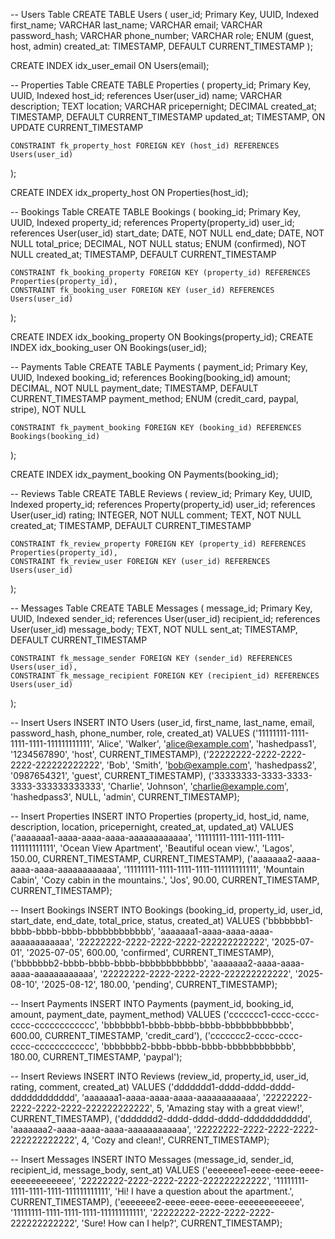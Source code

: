 
-- Users Table
CREATE TABLE Users (
   user_id; Primary Key, UUID, Indexed
   first_name; VARCHAR
   last_name; VARCHAR
   email; VARCHAR
   password_hash; VARCHAR
   phone_number; VARCHAR
   role; ENUM (guest, host, admin)
   created_at: TIMESTAMP, DEFAULT CURRENT_TIMESTAMP
);

CREATE INDEX idx_user_email ON Users(email);

-- Properties Table
CREATE TABLE Properties (
   property_id; Primary Key, UUID, Indexed
   host_id; references User(user_id)
   name; VARCHAR
   description; TEXT
   location; VARCHAR
   pricepernight; DECIMAL
   created_at; TIMESTAMP, DEFAULT CURRENT_TIMESTAMP
   updated_at; TIMESTAMP, ON UPDATE CURRENT_TIMESTAMP

    CONSTRAINT fk_property_host FOREIGN KEY (host_id) REFERENCES Users(user_id)
);

CREATE INDEX idx_property_host ON Properties(host_id);

-- Bookings Table
CREATE TABLE Bookings (
   booking_id; Primary Key, UUID, Indexed
   property_id; references Property(property_id)
   user_id; references User(user_id)
   start_date; DATE, NOT NULL
   end_date; DATE, NOT NULL
   total_price; DECIMAL, NOT NULL
   status; ENUM (confirmed), NOT NULL
   created_at; TIMESTAMP, DEFAULT CURRENT_TIMESTAMP

    CONSTRAINT fk_booking_property FOREIGN KEY (property_id) REFERENCES Properties(property_id),
    CONSTRAINT fk_booking_user FOREIGN KEY (user_id) REFERENCES Users(user_id)
);

CREATE INDEX idx_booking_property ON Bookings(property_id);
CREATE INDEX idx_booking_user ON Bookings(user_id);

-- Payments Table
CREATE TABLE Payments (
    payment_id; Primary Key, UUID, Indexed
    booking_id; references Booking(booking_id)
    amount; DECIMAL, NOT NULL
    payment_date; TIMESTAMP, DEFAULT CURRENT_TIMESTAMP
    payment_method; ENUM (credit_card, paypal, stripe), NOT NULL

    CONSTRAINT fk_payment_booking FOREIGN KEY (booking_id) REFERENCES Bookings(booking_id)
);

CREATE INDEX idx_payment_booking ON Payments(booking_id);

-- Reviews Table
CREATE TABLE Reviews (
     review_id; Primary Key, UUID, Indexed
     property_id; references Property(property_id)
     user_id; references User(user_id)
     rating; INTEGER, NOT NULL
     comment; TEXT, NOT NULL
     created_at; TIMESTAMP, DEFAULT CURRENT_TIMESTAMP
     
    CONSTRAINT fk_review_property FOREIGN KEY (property_id) REFERENCES Properties(property_id),
    CONSTRAINT fk_review_user FOREIGN KEY (user_id) REFERENCES Users(user_id)
);

-- Messages Table
CREATE TABLE Messages (
      message_id; Primary Key, UUID, Indexed
      sender_id; references User(user_id)
      recipient_id; references User(user_id)
      message_body; TEXT, NOT NULL
      sent_at; TIMESTAMP, DEFAULT CURRENT_TIMESTAMP
      
    CONSTRAINT fk_message_sender FOREIGN KEY (sender_id) REFERENCES Users(user_id),
    CONSTRAINT fk_message_recipient FOREIGN KEY (recipient_id) REFERENCES Users(user_id)
);


-- Insert Users
INSERT INTO Users (user_id, first_name, last_name, email, password_hash, phone_number, role, created_at) VALUES
('11111111-1111-1111-1111-111111111111', 'Alice', 'Walker', 'alice@example.com', 'hashedpass1', '1234567890', 'host', CURRENT_TIMESTAMP),
('22222222-2222-2222-2222-222222222222', 'Bob', 'Smith', 'bob@example.com', 'hashedpass2', '0987654321', 'guest', CURRENT_TIMESTAMP),
('33333333-3333-3333-3333-333333333333', 'Charlie', 'Johnson', 'charlie@example.com', 'hashedpass3', NULL, 'admin', CURRENT_TIMESTAMP);

-- Insert Properties
INSERT INTO Properties (property_id, host_id, name, description, location, pricepernight, created_at, updated_at) VALUES
('aaaaaaa1-aaaa-aaaa-aaaa-aaaaaaaaaaaa', '11111111-1111-1111-1111-111111111111', 'Ocean View Apartment', 'Beautiful ocean view.', 'Lagos', 150.00, CURRENT_TIMESTAMP, CURRENT_TIMESTAMP),
('aaaaaaa2-aaaa-aaaa-aaaa-aaaaaaaaaaaa', '11111111-1111-1111-1111-111111111111', 'Mountain Cabin', 'Cozy cabin in the mountains.', 'Jos', 90.00, CURRENT_TIMESTAMP, CURRENT_TIMESTAMP);

-- Insert Bookings
INSERT INTO Bookings (booking_id, property_id, user_id, start_date, end_date, total_price, status, created_at) VALUES
('bbbbbbb1-bbbb-bbbb-bbbb-bbbbbbbbbbbb', 'aaaaaaa1-aaaa-aaaa-aaaa-aaaaaaaaaaaa', '22222222-2222-2222-2222-222222222222', '2025-07-01', '2025-07-05', 600.00, 'confirmed', CURRENT_TIMESTAMP),
('bbbbbbb2-bbbb-bbbb-bbbb-bbbbbbbbbbbb', 'aaaaaaa2-aaaa-aaaa-aaaa-aaaaaaaaaaaa', '22222222-2222-2222-2222-222222222222', '2025-08-10', '2025-08-12', 180.00, 'pending', CURRENT_TIMESTAMP);

-- Insert Payments
INSERT INTO Payments (payment_id, booking_id, amount, payment_date, payment_method) VALUES
('ccccccc1-cccc-cccc-cccc-cccccccccccc', 'bbbbbbb1-bbbb-bbbb-bbbb-bbbbbbbbbbbb', 600.00, CURRENT_TIMESTAMP, 'credit_card'),
('ccccccc2-cccc-cccc-cccc-cccccccccccc', 'bbbbbbb2-bbbb-bbbb-bbbb-bbbbbbbbbbbb', 180.00, CURRENT_TIMESTAMP, 'paypal');

-- Insert Reviews
INSERT INTO Reviews (review_id, property_id, user_id, rating, comment, created_at) VALUES
('ddddddd1-dddd-dddd-dddd-dddddddddddd', 'aaaaaaa1-aaaa-aaaa-aaaa-aaaaaaaaaaaa', '22222222-2222-2222-2222-222222222222', 5, 'Amazing stay with a great view!', CURRENT_TIMESTAMP),
('ddddddd2-dddd-dddd-dddd-dddddddddddd', 'aaaaaaa2-aaaa-aaaa-aaaa-aaaaaaaaaaaa', '22222222-2222-2222-2222-222222222222', 4, 'Cozy and clean!', CURRENT_TIMESTAMP);

-- Insert Messages
INSERT INTO Messages (message_id, sender_id, recipient_id, message_body, sent_at) VALUES
('eeeeeee1-eeee-eeee-eeee-eeeeeeeeeeee', '22222222-2222-2222-2222-222222222222', '11111111-1111-1111-1111-111111111111', 'Hi! I have a question about the apartment.', CURRENT_TIMESTAMP),
('eeeeeee2-eeee-eeee-eeee-eeeeeeeeeeee', '11111111-1111-1111-1111-111111111111', '22222222-2222-2222-2222-222222222222', 'Sure! How can I help?', CURRENT_TIMESTAMP);
